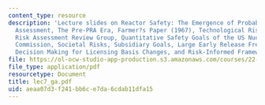 ```yaml
---
content_type: resource
description: 'Lecture slides on Reactor Safety: The Emergence of Probabilistic Risk
  Assessment, The Pre-PRA Era, Farmer?s Paper (1967), Technological Risk Assessment,
  Risk Assessment Review Group, Quantitative Safety Goals of the US Nuclear Regulatory
  Commission, Societal Risks, Subsidiary Goals, Large Early Release Frequency, Risk-Informed
  Decision Making for Licensing Basis Changes, and Risk-Informed Framework.'
file: https://ol-ocw-studio-app-production.s3.amazonaws.com/courses/22-39-integration-of-reactor-design-operations-and-safety-fall-2006/aeaa07d3f241bb6ce7da6cdab11dfa15_lec7_ga.pdf
file_type: application/pdf
resourcetype: Document
title: lec7_ga.pdf
uid: aeaa07d3-f241-bb6c-e7da-6cdab11dfa15
---
```

